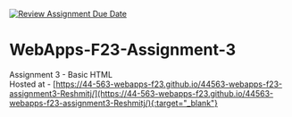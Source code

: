 [![Review Assignment Due Date](https://classroom.github.com/assets/deadline-readme-button-24ddc0f5d75046c5622901739e7c5dd533143b0c8e959d652212380cedb1ea36.svg)](https://classroom.github.com/a/q2-Q7VCy)
# WebApps-F23-Assignment-3
Assignment 3 - Basic HTML <br>
Hosted at - [https://44-563-webapps-f23.github.io/44563-webapps-f23-assignment3-Reshmitj/](https://44-563-webapps-f23.github.io/44563-webapps-f23-assignment3-Reshmitj/){:target="_blank"}
